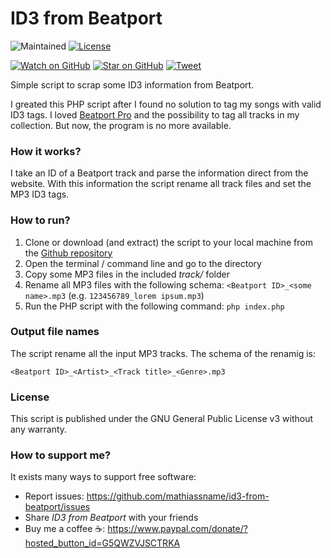 # ID3 from Beatport

![Maintained][maintained-badge]
[![License](http://img.shields.io/badge/Licence-GPL-brightgreen.svg)](LICENSE)

[![Watch on GitHub][github-watch-badge]][github-watch]
[![Star on GitHub][github-star-badge]][github-star]
[![Tweet][twitter-badge]][twitter]

Simple script to scrap some ID3 information from Beatport.

I greated this PHP script after I found no solution to tag my songs with valid ID3 tags. I loved [Beatport Pro](https://www.beatport.com/mac/index.html) and the possibility to tag all tracks in my collection. But now, the program is no more available.

### How it works?

I take an ID of a Beatport track and parse the information direct from the website. With this information the script rename all track files and set the MP3 ID3 tags.

### How to run?

1. Clone or download (and extract) the script to your local machine from the [Github repository](https://github.com/mathiassname/id3-from-beatport)
1. Open the terminal / command line and go to the directory
1. Copy some MP3 files in the included *track/* folder
1. Rename all MP3 files with the following schema: ```<Beatport ID>_<some name>.mp3``` (e.g. ```123456789_lorem ipsum.mp3```)
1. Run the PHP script with the following command: ```php index.php```

### Output file names

The script rename all the input MP3 tracks. The schema of the renamig is:

```<Beatport ID>_<Artist>_<Track title>_<Genre>.mp3```

### License

This script is published under the GNU General Public License v3 without any warranty.

### How to support me?

It exists many ways to support free software:

* Report issues: https://github.com/mathiassname/id3-from-beatport/issues
* Share *ID3 from Beatport* with your friends
* Buy me a coffee ☕️: https://www.paypal.com/donate/?hosted_button_id=G5QWZVJSCTRKA 

[github-watch-badge]: https://img.shields.io/github/watchers/mathiassname/id3-from-beatport.svg?style=social
[github-watch]: https://github.com/mathiassname/id3-from-beatport/watchers
[github-star-badge]: https://img.shields.io/github/stars/mathiassname/id3-from-beatport.svg?style=social
[github-star]: https://github.com/mathiassname/id3-from-beatport/stargazers
[twitter]: https://twitter.com/intent/tweet?text=Check%20out%20ID3%20from%20Beatport!%20https://github.com/mathiassname/id3-from-beatport%20%F0%9F%91%8D
[twitter-badge]: https://img.shields.io/twitter/url/https/github.com/mathiassname/id3-from-beatport.svg?style=social
[maintained-badge]: https://img.shields.io/badge/maintained-yes-brightgreen
